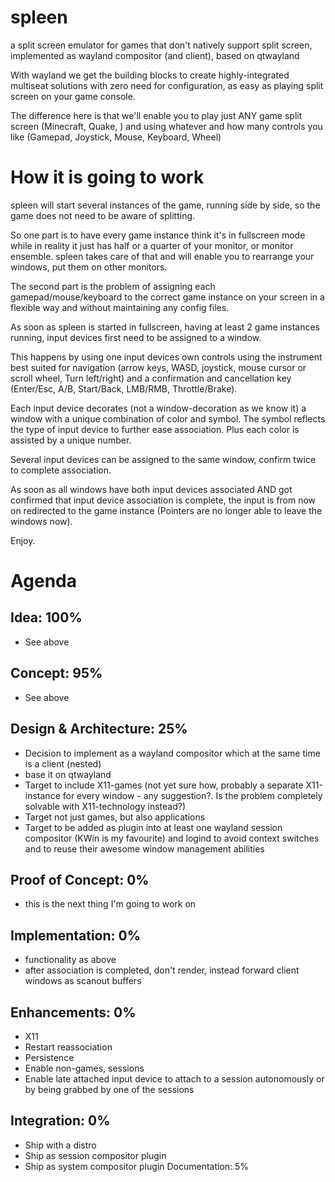 spleen
======

a split screen emulator for games that don't natively support split screen, implemented as wayland compositor (and client), based on qtwayland

With wayland we get the building blocks to create highly-integrated multiseat solutions with zero need for configuration, as easy as playing split screen on your game console.

The difference here is that we'll enable you to play just ANY game split screen (Minecraft, Quake, ) and using whatever and how many controls you like (Gamepad, Joystick, Mouse, Keyboard, Wheel)

How it is going to work
=======================

spleen will start several instances of the game, running side by side, so the game does not need to be aware of splitting.

So one part is to have every game instance think it's in fullscreen mode while in reality it just has half or a quarter of your monitor, or monitor ensemble.
spleen takes care of that and will enable you to rearrange your windows, put them on other monitors.

The second part is the problem of assigning each gamepad/mouse/keyboard to the correct game instance on your screen in a flexible way and without maintaining any config files.

As soon as spleen is started in fullscreen, having at least 2 game instances running, input devices first need to be assigned to a window.

This happens by using one input devices own controls using the instrument best suited for navigation (arrow keys, WASD, joystick, mouse cursor or scroll wheel, Turn left/right) and a confirmation and cancellation key (Enter/Esc, A/B, Start/Back, LMB/RMB, Throttle/Brake).

Each input device decorates (not a window-decoration as we know it) a window with a unique combination of color and symbol.
The symbol reflects the type of input device to further ease association. Plus each color is assisted by a unique number.

Several input devices can be assigned to the same window, confirm twice to complete association.

As soon as all windows have both input devices associated AND got confirmed that input device association is complete, the input is from now on redirected to the game instance (Pointers are no longer able to leave the windows now).

Enjoy.

Agenda
======

## Idea: 100%
- See above
## Concept: 95%
- See above
## Design & Architecture: 25%
- Decision to implement as a wayland compositor which at the same time is a client (nested)
- base it on qtwayland
- Target to include X11-games (not yet sure how, probably a separate X11-instance for every window - any suggestion?. Is the problem completely solvable with X11-technology instead?)
- Target not just games, but also applications
- Target to be added as plugin into at least one wayland session compositor (KWin is my favourite) and logind to avoid context switches and to reuse their awesome window management abilities
## Proof of Concept: 0%
- this is the next thing I'm going to work on
## Implementation: 0%
- functionality as above
- after association is completed, don't render, instead forward client windows as scanout buffers
## Enhancements: 0%
- X11
- Restart reassociation
- Persistence
- Enable non-games, sessions
- Enable late attached input device to attach to a session autonomously or by being grabbed by one of the sessions
## Integration: 0%
- Ship with a distro
- Ship as session compositor plugin
- Ship as system compositor plugin
Documentation: 5%
